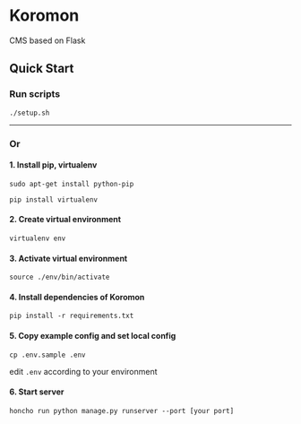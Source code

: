 Koromon
=====
CMS based on Flask

## Quick Start

### Run scripts
`./setup.sh`

-------------
### Or

#### 1. Install pip, virtualenv
`sudo apt-get install python-pip`

`pip install virtualenv`

#### 2. Create virtual environment
`virtualenv env`

#### 3. Activate virtual environment
`source ./env/bin/activate`

#### 4. Install dependencies of Koromon
`pip install -r requirements.txt`

#### 5. Copy example config and set local config
`cp .env.sample .env`

edit `.env` according to your environment

#### 6. Start server
`honcho run python manage.py runserver --port [your port]`

